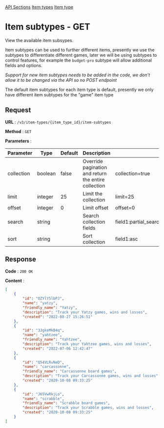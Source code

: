 [API Sections](../Sections.md)
[Item types](../item-types/GET.md)
[Item type](../item-type/GET.md)

# Item subtypes - GET

View the available item subsypes.

Item subtypes can be used to further different items, presently we use the subtypes to differentiate different games, later we will be using subtypes to control features, for example the `budget-pro` subtype will allow additional fields and options.

*Support for new item subtypes needs to be added in the code, we don't allow it to be changed via the API so no POST endpoint*

The default item subtypes for each item type is default, presently we only have different item subtypes for the "game" item type

## Request

**URL** : `/v3/item-types/{item_type_id}/item-subtypes`

**Method** : `GET`

**Parameters** :

Parameter | Type | Default | Description | Example
---|---|---|---|---
collection | boolean | false | Override pagination and return the entire collection | collection=true
limit | integer | 25 | Limit the collection | limit=25
offset | integer | 0 | Limit offset | offset=0
search | string | | Search collection fields | field1:partial_search_term\|field2:partial_search_term
sort | string | | Sort collection | field1:asc|field2:desc

## Response

**Code** : `200 OK`

**Content** : 
```json
[
    {
        "id": "OZYlY5lbPJ",
        "name": "yatzy",
        "friendly_name": "Yatzy",
        "description": "Track your Yatzy games, wins and losses",
        "created": "2022-08-27 15:26:51"
    },
    {
        "id": "3JgkeMkB4q",
        "name": "yahtzee",
        "friendly_name": "Yahtzee",
        "description": "Track your Yahtzee games, wins and losses",
        "created": "2022-07-06 12:42:47"
    },
    {
        "id": "Q54VLRvNeD",
        "name": "carcassonne",
        "friendly_name": "Carcassonne board games",
        "description": "Track your Carcassonne games, wins and losses",
        "created": "2020-10-08 09:33:25"
    },
    {
        "id": "J65VwRkjLo",
        "name": "scrabble",
        "friendly_name": "Scrabble board games",
        "description": "Track your Scrabble games, wins and losses",
        "created": "2020-10-08 09:33:25"
    }
]
```
